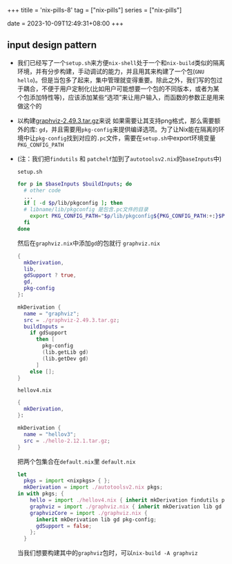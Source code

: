 +++
titile = 'nix-pills-8'
tag = ["nix-pills"]
series = ["nix-pills"]

date = 2023-10-09T12:49:31+08:00
+++



## input design pattern

- 我们已经写了一个`setup.sh`来方便`nix-shell`处于一个和`nix-build`类似的隔离环境，并有分步构建，手动调试的能力，并且用其来构建了一个包(`GNU hello`)。但是当包多了起来，集中管理就变得重要。除此之外，我们写的包过于耦合，不便于用户定制化(比如用户可能想要一个包的不同版本，或者为某个包添加特性等)，应该添加某些“选项”来让用户输入，而函数的参数正是用来做这个的

- 以构建[graphviz-2.49.3.tar.gz](https://gitlab.com/api/v4/projects/4207231/packages/generic/graphviz-releases/2.49.3/graphviz-2.49.3.tar.gz)来说
  如果需要让其支持png格式，那么需要额外的库: `gd`，并且需要用`pkg-config`来提供编译选项。为了让Nix能在隔离的环境中让`pkg-config`找到对应的`.pc`文件，需要在`setup.sh`中export环境变量`PKG_CONFIG_PATH`

- (注：我们把`findutils` 和 `patchelf`加到了`autotoolsv2.nix`的`baseInputs`中)

  `setup.sh`
  ```bash
  for p in $baseInputs $buildInputs; do
    # other code
    ...
    if [ -d $p/lib/pkgconfig ]; then
    # libname/lib/pkgconfig 是包含.pc文件的目录
      export PKG_CONFIG_PATH="$p/lib/pkgconfig${PKG_CONFIG_PATH:+:}$PKG_CONFIG_PATH"
    fi
  done
  ```

  然后在`graphviz.nix`中添加`gd`的包就行
  `graphviz.nix`
  ```nix
  {
    mkDerivation,
    lib,
    gdSupport ? true,
    gd,
    pkg-config
  }:

  mkDerivation {
    name = "graphviz";
    src = ./graphviz-2.49.3.tar.gz;
    buildInputs =
      if gdSupport
        then [
          pkg-config
          (lib.getLib gd)
          (lib.getDev gd)
        ]
      else [];
  }
  ```

  `hellov4.nix`
  ```nix
  {
    mkDerivation,
  }:

  mkDerivation {
    name = "hellov3";
    src = ./hello-2.12.1.tar.gz;
  }
  ```

  把两个包集合在`default.nix`里
  `default.nix`
  ```nix
  let
    pkgs = import <nixpkgs> { };
    mkDerivation = import ./autotoolsv2.nix pkgs;
  in with pkgs; {
      hello = import ./hellov4.nix { inherit mkDerivation findutils patchelf; };
      graphviz = import ./graphviz.nix { inherit mkDerivation lib gd pkg-config; };
      graphvizCore = import ./graphviz.nix {
        inherit mkDerivation lib gd pkg-config;
        gdSupport = false;
      };
    }
  ```

  当我们想要构建其中的`graphviz`包时，可以`nix-build -A graphviz`
  


